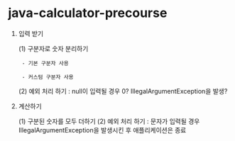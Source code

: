 # java-calculator-precourse

1. 입력 받기
   
   (1) 구분자로 숫자 분리하기

        - 기본 구분자 사용

        - 커스텀 구분자 사용


   (2) 예외 처리 하기 : null이 입력될 경우 0? IllegalArgumentException을 발생?
  
3. 계산하기
   
   (1) 구분된 숫자를 모두 더하기
   (2) 예외 처리 하기 : 문자가 입력될 경우 IllegalArgumentException을 발생시킨 후 애플리케이션은 종료
